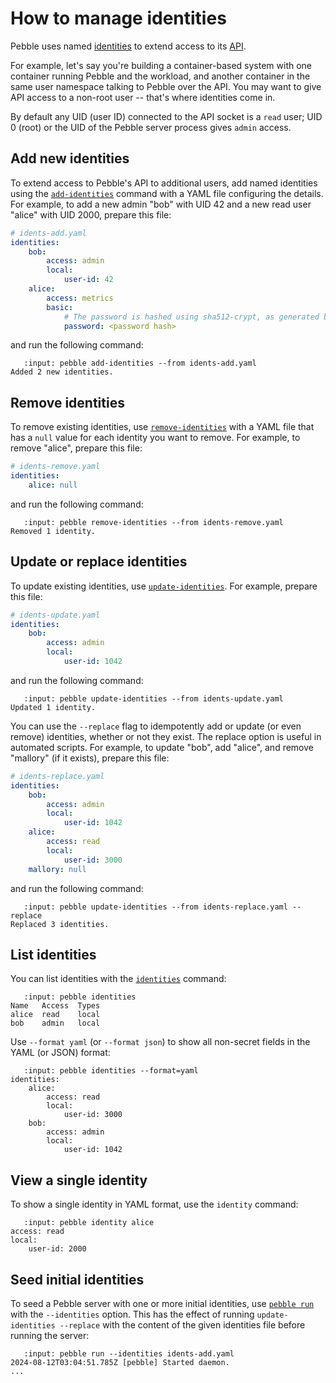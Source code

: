 
# How to manage identities

Pebble uses named [identities](../reference/identities.md) to extend access to its [API](../explanation/api-and-clients.md).

For example, let's say you're building a container-based system with one container running Pebble and the workload, and another container in the same user namespace talking to Pebble over the API. You may want to give API access to a non-root user -- that's where identities come in.

By default any UID (user ID) connected to the API socket is a `read` user; UID 0 (root) or the UID of the Pebble server process gives `admin` access.


## Add new identities

To extend access to Pebble's API to additional users, add named identities using the [`add-identities`](#reference_pebble_add-identities_command) command with a YAML file configuring the details. For example, to add a new admin "bob" with UID 42 and a new read user "alice" with UID 2000, prepare this file:

```yaml
# idents-add.yaml
identities:
    bob:
        access: admin
        local:
            user-id: 42
    alice:
        access: metrics
        basic:
            # The password is hashed using sha512-crypt, as generated by "openssl passwd -6".
            password: <password hash>
```

and run the following command:

```{terminal}
   :input: pebble add-identities --from idents-add.yaml
Added 2 new identities.
```


## Remove identities

To remove existing identities, use [`remove-identities`](#reference_pebble_remove-identities_command) with a YAML file that has a `null` value for each identity you want to remove. For example, to remove "alice", prepare this file:

```yaml
# idents-remove.yaml
identities:
    alice: null
```

and run the following command:

```{terminal}
   :input: pebble remove-identities --from idents-remove.yaml
Removed 1 identity.
```


## Update or replace identities

To update existing identities, use [`update-identities`](#reference_pebble_update-identities_command). For example, prepare this file:

```yaml
# idents-update.yaml
identities:
    bob:
        access: admin
        local:
            user-id: 1042
```

and run the following command:

```{terminal}
   :input: pebble update-identities --from idents-update.yaml
Updated 1 identity.
```

You can use the `--replace` flag to idempotently add or update (or even remove) identities, whether or not they exist. The replace option is useful in automated scripts. For example, to update "bob", add "alice", and remove "mallory" (if it exists), prepare this file:

```yaml
# idents-replace.yaml
identities:
    bob:
        access: admin
        local:
            user-id: 1042
    alice:
        access: read
        local:
            user-id: 3000
    mallory: null
```

and run the following command:

```{terminal}
   :input: pebble update-identities --from idents-replace.yaml --replace
Replaced 3 identities.
```


## List identities

You can list identities with the [`identities`](#reference_pebble_identities_command) command:

```{terminal}
   :input: pebble identities
Name   Access  Types
alice  read    local
bob    admin   local
```

Use `--format yaml` (or `--format json`) to show all non-secret fields in the YAML (or JSON) format:

```{terminal}
   :input: pebble identities --format=yaml
identities:
    alice:
        access: read
        local:
            user-id: 3000
    bob:
        access: admin
        local:
            user-id: 1042
```


## View a single identity

To show a single identity in YAML format, use the `identity` command:

```{terminal}
   :input: pebble identity alice
access: read
local:
    user-id: 2000
```


## Seed initial identities

To seed a Pebble server with one or more initial identities, use [`pebble run`](#reference_pebble_run_command) with the `--identities` option. This has the effect of running `update-identities --replace` with the content of the given identities file before running the server:

```{terminal}
   :input: pebble run --identities idents-add.yaml 
2024-08-12T03:04:51.785Z [pebble] Started daemon.
...
```
